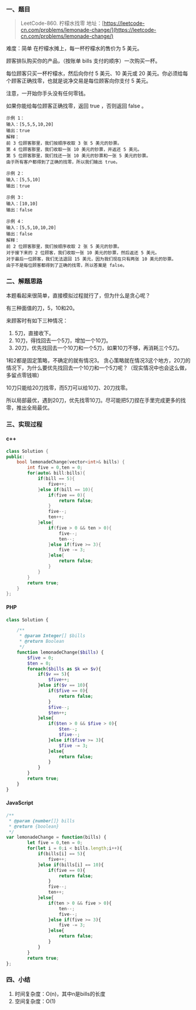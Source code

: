 ###  一、题目

>LeetCode-860. 柠檬水找零
>地址：[https://leetcode-cn.com/problems/lemonade-change/](https://leetcode-cn.com/problems/lemonade-change/)

难度：简单
在柠檬水摊上，每一杯柠檬水的售价为 5 美元。

顾客排队购买你的产品，（按账单 bills 支付的顺序）一次购买一杯。

每位顾客只买一杯柠檬水，然后向你付 5 美元、10 美元或 20 美元。你必须给每个顾客正确找零，也就是说净交易是每位顾客向你支付 5 美元。

注意，一开始你手头没有任何零钱。

如果你能给每位顾客正确找零，返回 true ，否则返回 false 。

```
示例 1：
输入：[5,5,5,10,20]
输出：true
解释：
前 3 位顾客那里，我们按顺序收取 3 张 5 美元的钞票。
第 4 位顾客那里，我们收取一张 10 美元的钞票，并返还 5 美元。
第 5 位顾客那里，我们找还一张 10 美元的钞票和一张 5 美元的钞票。
由于所有客户都得到了正确的找零，所以我们输出 true。

示例 2：
输入：[5,5,10]
输出：true

示例 3：
输入：[10,10]
输出：false

示例 4：
输入：[5,5,10,10,20]
输出：false
解释：
前 2 位顾客那里，我们按顺序收取 2 张 5 美元的钞票。
对于接下来的 2 位顾客，我们收取一张 10 美元的钞票，然后返还 5 美元。
对于最后一位顾客，我们无法退回 15 美元，因为我们现在只有两张 10 美元的钞票。
由于不是每位顾客都得到了正确的找零，所以答案是 false。
```

### 二、解题思路
本题看起来很简单，直接模拟过程就行了，但为什么是贪心呢？

有三种面值的刀，5，10和20。

来顾客时有如下三种情况：
1. 5刀，直接收下。
2. 10刀，得找回去一个5刀，增加一个10刀。
3. 20刀，优先找回去一个10刀和一个5刀，如果10刀不够，再消耗三个5刀。

1和2都是固定策略，不确定的就有情况3。
贪心策略就在情况3这个地方，20刀的情况下，为什么要优先找回去一个10刀和一个5刀呢？（现实情况中也会这么做，多留点零钱嘛）

10刀只能给20刀找零，而5刀可以给10刀、20刀找零。

所以局部最优，遇到20刀，优先找零10刀。尽可能把5刀捏在手里完成更多的找零，推出全局最优。


### 三、实现过程

#### c++
```c++
class Solution {
public:
    bool lemonadeChange(vector<int>& bills) {
        int five = 0,ten = 0;
        for(auto& bill:bills){
            if(bill == 5){
                five++;
            }else if(bill == 10){
                if(five == 0){
                    return false;
                }
                five--;
                ten++;
            }else{
                if(five > 0 && ten > 0){
                    five--;
                    ten--;
                }else if(five >= 3){
                    five -= 3;
                }else{
                    return false;
                }
            }
        }
        return true;
    }
};
```

#### PHP
```php
class Solution {

    /**
     * @param Integer[] $bills
     * @return Boolean
     */
    function lemonadeChange($bills) {
        $five = 0;
        $ten = 0;
        foreach($bills as $k => $v){
            if($v == 5){
                $five++;
            }else if($v == 10){
                if($five == 0){
                    return false;
                }
                $five--;
                $ten++;
            }else{
                if($ten > 0 && $five > 0){
                    $ten--;
                    $five--;
                }else if($five >= 3){
                    $five -= 3;
                }else{
                    return false;
                }
            }
        }
        return true;
    }
}
```

#### JavaScript

```javascript
/**
 * @param {number[]} bills
 * @return {boolean}
 */
var lemonadeChange = function(bills) {
        let five = 0,ten = 0;
        for(let i = 0;i < bills.length;i++){
            if(bills[i] == 5){
                five++;
            }else if(bills[i] == 10){
                if(five == 0){
                    return false;
                }
                five--;
                ten++;
            }else{
                if(ten > 0 && five > 0){
                    ten--;
                    five--;
                }else if(five >= 3){
                    five -= 3;
                }else{
                    return false;
                }
            }
        }
        return true;
};
```

### 四、小结
1. 时间复杂度：O(n)，其中n是bills的长度
2. 空间复杂度：O(1)
